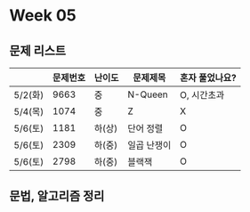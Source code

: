 # Week 05

## 문제 리스트

|                |문제번호|난이도|문제제목|혼자 풀었나요?|
|----------------|-------|------|-------|-------------|
|5/2(화)|9663|중|N-Queen|O, 시간초과|
|5/4(목)|1074|중|Z|X|
|5/6(토)|1181|하(상)|단어 정렬|O|
|5/6(토)|2309|하(중)|일곱 난쟁이|O|
|5/6(토)|2798|하(중)|블랙잭|O|

## 문법, 알고리즘 정리